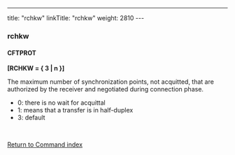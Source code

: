 ---
title: "rchkw"
linkTitle: "rchkw"
weight: 2810
---<span id="rchkw"></span>

### rchkw

#### CFTPROT

****[RCHKW = { 3
&#124; n }]****

The maximum number of synchronization points, not acquitted, that are
authorized by the receiver and negotiated during connection phase.

- 0: there is no wait for acquittal
- 1: means that a transfer is in half-duplex
- 3: default

 

[Return to Command index](../../)

